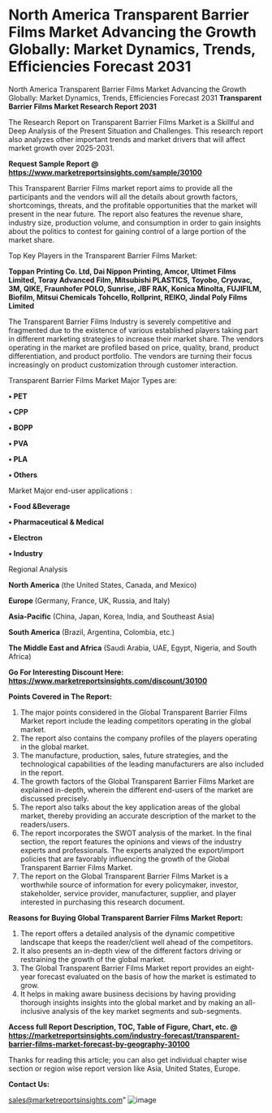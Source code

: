 # North America Transparent Barrier Films Market Advancing the Growth Globally: Market Dynamics, Trends, Efficiencies Forecast 2031
North America Transparent Barrier Films Market Advancing the Growth Globally: Market Dynamics, Trends, Efficiencies Forecast 2031
<strong>Transparent Barrier Films Market Research Report 2031</strong>

The Research Report on Transparent Barrier Films Market is a Skillful and Deep Analysis of the Present Situation and Challenges. This research report also analyzes other important trends and market drivers that will affect market growth over 2025-2031.

<strong>Request Sample Report @ <a href=https://www.marketreportsinsights.com/sample/30100>https://www.marketreportsinsights.com/sample/30100</a></strong>

This Transparent Barrier Films market report aims to provide all the participants and the vendors will all the details about growth factors, shortcomings, threats, and the profitable opportunities that the market will present in the near future. The report also features the revenue share, industry size, production volume, and consumption in order to gain insights about the politics to contest for gaining control of a large portion of the market share.

Top Key Players in the Transparent Barrier Films Market:

<strong>Toppan Printing Co. Ltd, Dai Nippon Printing, Amcor, Ultimet Films Limited, Toray Advanced Film, Mitsubishi PLASTICS, Toyobo, Cryovac, 3M, QIKE, Fraunhofer POLO, Sunrise, JBF RAK, Konica Minolta, FUJIFILM, Biofilm, Mitsui Chemicals Tohcello, Rollprint, REIKO, Jindal Poly Films Limited</strong>

The Transparent Barrier Films Industry is severely competitive and fragmented due to the existence of various established players taking part in different marketing strategies to increase their market share. The vendors operating in the market are profiled based on price, quality, brand, product differentiation, and product portfolio. The vendors are turning their focus increasingly on product customization through customer interaction.

Transparent Barrier Films Market Major Types are:

<strong>• PET

• CPP

• BOPP

• PVA

• PLA

• Others</strong>

Market Major end-user applications :

<strong>• Food &Beverage

• Pharmaceutical & Medical

• Electron

• Industry</strong>

Regional Analysis

</u><strong><b>North America</b></strong> (the United States, Canada, and Mexico)

<strong><b>Europe </b></strong>(Germany, France, UK, Russia, and Italy)

<strong><b>Asia-Pacific</b></strong> (China, Japan, Korea, India, and Southeast Asia)

<strong><b>South America</b></strong> (Brazil, Argentina, Colombia, etc.)

<strong><b>The Middle East and Africa</b></strong> (Saudi Arabia, UAE, Egypt, Nigeria, and South Africa)

<strong>Go For Interesting Discount Here: <a href=https://www.marketreportsinsights.com/discount/30100>https://www.marketreportsinsights.com/discount/30100</a></strong>

<strong>Points Covered in The Report:</strong>
<ol>
  <li>The major points considered in the Global Transparent Barrier Films Market report include the leading competitors operating in the global market.</li>
  <li>The report also contains the company profiles of the players operating in the global market.</li>
  <li>The manufacture, production, sales, future strategies, and the technological capabilities of the leading manufacturers are also included in the report.</li>
  <li>The growth factors of the Global Transparent Barrier Films Market are explained in-depth, wherein the different end-users of the market are discussed precisely.</li>
  <li>The report also talks about the key application areas of the global market, thereby providing an accurate description of the market to the readers/users.</li>
  <li>The report incorporates the SWOT analysis of the market. In the final section, the report features the opinions and views of the industry experts and professionals. The experts analyzed the export/import policies that are favorably influencing the growth of the Global Transparent Barrier Films Market.</li>
  <li>The report on the Global Transparent Barrier Films Market is a worthwhile source of information for every policymaker, investor, stakeholder, service provider, manufacturer, supplier, and player interested in purchasing this research document.</li>
</ol>
<strong>Reasons for Buying Global Transparent Barrier Films Market Report:</strong>

<ol>
  <li>The report offers a detailed analysis of the dynamic competitive landscape that keeps the reader/client well ahead of the competitors.</li>
  <li>It also presents an in-depth view of the different factors driving or restraining the growth of the global market.</li>
  <li>The Global Transparent Barrier Films Market report provides an eight-year forecast evaluated on the basis of how the market is estimated to grow.</li>
  <li>It helps in making aware business decisions by having providing thorough insights insights into the global market and by making an all-inclusive analysis of the key market segments and sub-segments.</li>
</ol>
<strong>Access full Report Description, TOC, Table of Figure, Chart, etc. @ <a href=https://marketreportsinsights.com/industry-forecast/transparent-barrier-films-market-forecast-by-geography-30100>https://marketreportsinsights.com/industry-forecast/transparent-barrier-films-market-forecast-by-geography-30100</a></strong>


Thanks for reading this article; you can also get individual chapter wise section or region wise report version like Asia, United States, Europe.

<strong>Contact Us:</strong>

sales@marketreportsinsights.com"
![image](https://github.com/user-attachments/assets/cbbcb9f8-0b70-4eb1-ac77-0c793caf1621)
